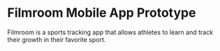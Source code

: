 # Filmroom Mobile App Prototype 

Filmroom is a sports tracking app that allows athletes to learn and track their growth in their favorite sport.


